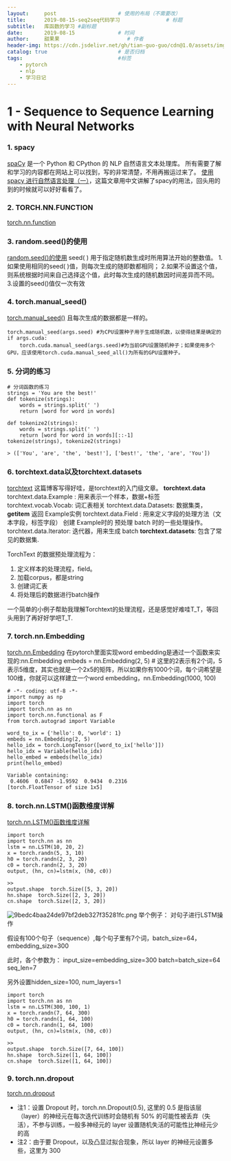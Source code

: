 ```yaml
---
layout:     post                    # 使用的布局（不需要改）
title:      2019-08-15-seq2seq代码学习               # 标题 
subtitle:   库函数的学习 #副标题
date:       2019-08-15              # 时间
author:     甜果果                      # 作者
header-img: https://cdn.jsdelivr.net/gh/tian-guo-guo/cdn@1.0/assets/img/post-bg-2015.jpg    #这篇文章标题背景图片
catalog: true                       # 是否归档
tags:                               #标签
    - pytorch 
    - nlp
    - 学习日记
---
```


# 1 - Sequence to Sequence Learning with Neural Networks
### 1. spacy
[spaCy](https://spacy.io/) 是一个 Python 和 CPython 的 NLP 自然语言文本处理库。
所有需要了解和学习的内容都在网站上可以找到，写的非常清楚，不用再搬运过来了。
[使用 spacy 进行自然语言处理（一）](https://blog.csdn.net/u012436149/article/details/79321112)，这篇文章用中文讲解了spacy的用法，回头用的到的时候就可以好好看看了。

### 2. TORCH.NN.FUNCTION
[torch.nn.function](https://pytorch.org/docs/stable/nn.functional.html)

### 3. random.seed()的使用
[random.seed\(\)的使用](https://blog.csdn.net/linzch3/article/details/58220569)
seed( ) 用于指定随机数生成时所用算法开始的整数值。 
1.如果使用相同的seed( )值，则每次生成的随即数都相同； 
2.如果不设置这个值，则系统根据时间来自己选择这个值，此时每次生成的随机数因时间差异而不同。 
3.设置的seed()值仅一次有效

### 4. torch.manual_seed()
[torch.manual_seed\(\)](https://blog.csdn.net/qq_34690929/article/details/79923602) 且每次生成的数据都是一样的。
```
torch.manual_seed(args.seed) #为CPU设置种子用于生成随机数，以使得结果是确定的 
if args.cuda: 
    torch.cuda.manual_seed(args.seed)#为当前GPU设置随机种子；如果使用多个GPU，应该使用torch.cuda.manual_seed_all()为所有的GPU设置种子。
```

### 5. 分词的练习
```
# 分词函数的练习
strings = 'You are the best!'
def tokenize(strings):
    words = strings.split(' ')
    return [word for word in words]

def tokenize2(strings):
    words = strings.split(' ')
    return [word for word in words][::-1]
tokenize(strings), tokenize2(strings)

> (['You', 'are', 'the', 'best!'], ['best!', 'the', 'are', 'You'])
```

### 6. torchtext.data以及torchtext.datasets
[torchtext](https://blog.csdn.net/u012436149/article/details/79310176) 这篇博客写得好哇，是torchtext的入门级文章。
**torchtext.data**
torchtext.data.Example : 用来表示一个样本，数据+标签
torchtext.vocab.Vocab: 词汇表相关
torchtext.data.Datasets: 数据集类，__getitem__ 返回 Example实例
torchtext.data.Field : 用来定义字段的处理方法（文本字段，标签字段）
创建 Example时的 预处理
batch 时的一些处理操作。
torchtext.data.Iterator: 迭代器，用来生成 batch
**torchtext.datasets**: 包含了常见的数据集.

TorchText 的数据预处理流程为：
1. 定义样本的处理流程，field。
2. 加载corpus，都是string
3. 创建词汇表
4. 将处理后的数据进行batch操作

一个简单的小例子帮助我理解Torchtext的处理流程，还是感觉好难哇T_T，等回头用到了再好好学吧T_T.

### 7. torch.nn.Embedding
[torch.nn.Embedding](https://www.cnblogs.com/lindaxin/p/7991436.html)
在pytorch里面实现word embedding是通过一个函数来实现的:nn.Embedding
embeds = nn.Embedding(2, 5) # 这里的2表示有2个词，5表示5维度，其实也就是一个2x5的矩阵，所以如果你有1000个词，每个词希望是100维，你就可以这样建立一个word embedding，nn.Embedding(1000, 100)
```
# -*- coding: utf-8 -*-
import numpy as np
import torch
import torch.nn as nn
import torch.nn.functional as F
from torch.autograd import Variable
 
word_to_ix = {'hello': 0, 'world': 1}
embeds = nn.Embedding(2, 5)
hello_idx = torch.LongTensor([word_to_ix['hello']])
hello_idx = Variable(hello_idx)
hello_embed = embeds(hello_idx)
print(hello_embed)
```
```
Variable containing:
 0.4606  0.6847 -1.9592  0.9434  0.2316
[torch.FloatTensor of size 1x5]
```

### 8. torch.nn.LSTM()函数维度详解
[torch.nn.LSTM\(\)函数维度详解](https://blog.csdn.net/m0_37586991/article/details/88561746)
```
import torch
import torch.nn as nn
lstm = nn.LSTM(10, 20, 2)
x = torch.randn(5, 3, 10)
h0 = torch.randn(2, 3, 20)
c0 = torch.randn(2, 3, 20)
output, (hn, cn)=lstm(x, (h0, c0))

>>
output.shape  torch.Size([5, 3, 20])
hn.shape  torch.Size([2, 3, 20])
cn.shape  torch.Size([2, 3, 20])
```
![9bedc4baa24de97bf2deb327f35281fc.png](evernotecid://A48E35C2-11B7-4FAB-B1CB-CE27DEC23A2D/appyinxiangcom/7989011/ENResource/p551)
举个例子：
对句子进行LSTM操作

假设有100个句子（sequence）,每个句子里有7个词，batch_size=64，embedding_size=300

此时，各个参数为：
input_size=embedding_size=300
batch=batch_size=64
seq_len=7

另外设置hidden_size=100, num_layers=1
```
import torch
import torch.nn as nn
lstm = nn.LSTM(300, 100, 1)
x = torch.randn(7, 64, 300)
h0 = torch.randn(1, 64, 100)
c0 = torch.randn(1, 64, 100)
output, (hn, cn)=lstm(x, (h0, c0))

>>
output.shape  torch.Size([7, 64, 100])
hn.shape  torch.Size([1, 64, 100])
cn.shape  torch.Size([1, 64, 100])
```

### 9. torch.nn.dropout
[torch.nn.dropout](https://blog.csdn.net/u014532743/article/details/78453990)
- 注1：设置 Dropout 时，torch.nn.Dropout(0.5), 这里的 0.5 是指该层（layer）的神经元在每次迭代训练时会随机有 50% 的可能性被丢弃（失活），不参与训练，一般多神经元的 layer 设置随机失活的可能性比神经元少的高
- 注2：由于要 Dropout，以及凸显过拟合现象，所以 layer 的神经元设置多些，这里为 300
